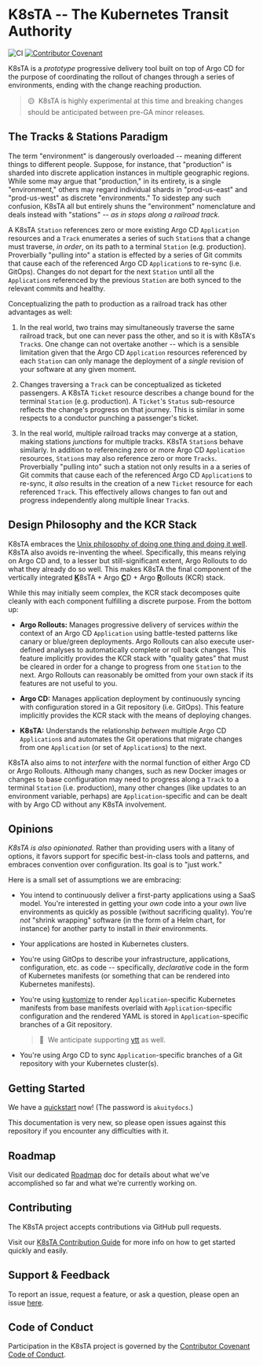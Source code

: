 # K8sTA -- The Kubernetes Transit Authority

![CI](https://github.com/akuityio/k8sta-prototype/actions/workflows/ci.yaml/badge.svg)
[![Contributor Covenant](https://img.shields.io/badge/Contributor%20Covenant-2.1-4baaaa.svg)](CODE_OF_CONDUCT.md)

K8sTA is a _prototype_ progressive delivery tool built on top of Argo CD for the
purpose of coordinating the rollout of changes through a series of environments,
ending with the change reaching production.

> 🟡&nbsp;&nbsp;K8sTA is highly experimental at this time and breaking changes
> should be anticipated between pre-GA minor releases.

## The Tracks & Stations Paradigm

The term "environment" is dangerously overloaded -- meaning different things to
different people. Suppose, for instance, that "production" is sharded into
discrete application instances in multiple geographic regions. While some may
argue that "production," in its entirety, is a single "environment," others may
regard individual shards in "prod-us-east" and "prod-us-west" as discrete
"environments." To sidestep any such confusion, K8sTA all but entirely shuns the
"environment" nomenclature and deals instead with "stations" -- _as in stops
along a railroad track._

A K8sTA `Station` references zero or more existing Argo CD `Application`
resources and a `Track` enumerates a series of such `Station`s that a change
must traverse, _in order_, on its path to a terminal `Station` (e.g.
production). Proverbially "pulling into" a station is effected by a series of
Git commits that cause each of the referenced Argo CD `Application`s to re-sync
(i.e. GitOps). Changes do not depart for the next `Station` until all the
`Application`s referenced by the previous `Station` are both synced to the
relevant commits and healthy.

Conceptualizing the path to production as a railroad track has other advantages
as well:

1. In the real world, two trains may simultaneously traverse the same railroad
   track, but one can never pass the other, and so it is with K8sTA's `Track`s.
   One change can not overtake another -- which is a sensible limitation given
   that the Argo CD `Application` resources referenced by each `Station` can
   only manage the deployment of a _single_ revision of your software at any
   given moment.

1. Changes traversing a `Track` can be conceptualized as ticketed passengers. A
   K8sTA `Ticket` resource describes a change bound for the terminal `Station`
   (e.g. production). A `Ticket`'s `Status` sub-resource reflects the change's
   progress on that journey. This is similar in some respects to a conductor
   punching a passenger's ticket.

1. In the real world, multiple railroad tracks may converge at a station, making
   stations _junctions_ for multiple tracks. K8sTA `Station`s behave similarly.
   In addition to referencing zero or more Argo CD `Application` resources,
   `Station`s may also reference zero or more `Tracks`. Proverbially "pulling
   into" such a station not only results in a a series of Git commits that cause
   each of the referenced Argo CD `Application`s to re-sync, it _also_ results
   in the creation of a new `Ticket` resource for each referenced `Track`. This
   effectively allows changes to fan out and progress independently along
   multiple linear `Track`s.

## Design Philosophy and the KCR Stack

K8sTA embraces the
[Unix philosophy of doing one thing and doing it well](https://en.wikipedia.org/wiki/Unix_philosophy#Do_One_Thing_and_Do_It_Well).
K8sTA also avoids re-inventing the wheel. Specifically, this means relying on
Argo CD and, to a lesser but still-significant extent, Argo Rollouts to do what
they already do so well. This makes K8sTA the final component of the vertically
integrated <b><u>K</u></b>8sTA + Argo <b><u>C</u></b>D + 
Argo <b><u>R</u></b>ollouts (KCR) stack.

While this may initially seem complex, the KCR stack decomposes quite cleanly
with each component fulfilling a discrete purpose. From the bottom up:

* __Argo Rollouts:__ Manages progressive delivery of services _within_ the
  context of an Argo CD `Application` using battle-tested patterns like canary
  or blue/green deployments. Argo Rollouts can also execute user-defined
  analyses to automatically complete or roll back changes. This feature
  implicitly provides the KCR stack with "quality gates" that must be cleared
  in order for a change to progress from one `Station` to the next. Argo
  Rollouts can reasonably be omitted from your own stack if its features are not
  useful to you.

* __Argo CD:__ Manages application deployment by continuously syncing with
  configuration stored in a Git repository (i.e. GitOps). This feature
  implicitly provides the KCR stack with the means of deploying changes.

* __K8sTA:__ Understands the relationship _between_ multiple Argo CD
  `Application`s and automates the Git operations that migrate changes from one
  `Application` (or set of `Application`s) to the next.

K8sTA also aims to not _interfere_ with the normal function of either Argo CD or
Argo Rollouts. Although many changes, such as new Docker images or changes to
base configuration may need to progress along a `Track` to a terminal `Station`
(i.e. production), many other changes (like updates to an environment variable,
perhaps) are `Application`-specific and can be dealt with by Argo CD without any
K8sTA involvement.

## Opinions

_K8sTA is also opinionated._ Rather than providing users with a litany of
options, it favors support for specific best-in-class tools and patterns, and
embraces convention over configuration. Its goal is to "just work."

Here is a small set of assumptions we are embracing:

* You intend to continuously deliver a first-party applications using a SaaS
  model. You're interested in getting your _own_ code into a your _own_ live
  environments as quickly as possible (without sacrificing quality). You're
  _not_ "shrink wrapping" software (in the form of a Helm chart, for instance)
  for another party to install in _their_ environments.

* Your applications are hosted in Kubernetes clusters.

* You're using GitOps to describe your infrastructure, applications,
  configuration, etc. as code -- specifically, _declarative_ code in the
  form of Kubernetes manifests (or something that can be rendered into
  Kubernetes manifests).

* You're using [kustomize](https://github.com/kubernetes-sigs/kustomize) to
  render `Application`-specific Kubernetes manifests from base manifests
  overlaid with `Application`-specific configuration and the rendered YAML is
  stored in `Application`-specific branches of a Git repository.

  > 📝&nbsp;&nbsp;We anticipate supporting
  > [ytt](https://github.com/vmware-tanzu/carvel-ytt) as well.

* You're using Argo CD to sync `Application`-specific branches of a Git
  repository with your Kubernetes cluster(s).

## Getting Started

We have a
[quickstart](https://docs-k8sta-akuity-io.netlify.app/getting-started/quickstart)
now! (The password is `akuitydocs`.)

This documentation is very new, so please open issues against this repository if
you encounter any difficulties with it.

## Roadmap

Visit our dedicated [Roadmap](metadocs/ROADMAP.md) doc for details about what we've
accomplished so far and what we're currently working on.

## Contributing

The K8sTA project accepts contributions via GitHub pull requests.

Visit our
[K8sTA Contribution Guide](https://docs-k8sta-akuity-io.netlify.app/contributor-guide/)
for more info on how to get started quickly and easily.

## Support & Feedback

To report an issue, request a feature, or ask a question, please open an issue
[here](https://github.com/akuityio/k8sta-prototype/issues).

## Code of Conduct

Participation in the K8sTA project is governed by the
[Contributor Covenant Code of Conduct](metadocs/CODE_OF_CONDUCT.md).
